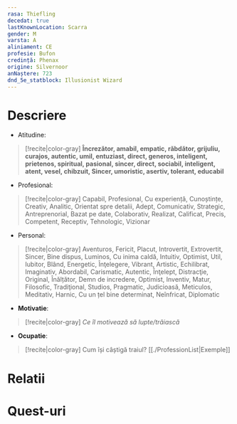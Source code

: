 ```yaml
---
rasa: Thiefling
decedat: true
lastKnownLocation: Scarra
gender: M
varsta: A
aliniament: CE
profesie: Bufon
credință: Phenax
origine: Silvernoor
anNaștere: 723
dnd_5e_statblock: Illusionist Wizard
---
```




# Descriere

- Atitudine: 
>[!recite|color-gray]  **Încrezător, amabil, empatic, răbdător, grijuliu, curajos, autentic, umil,  entuziast, direct, generos, inteligent, prietenos, spiritual, pasional, sincer, direct, sociabil, inteligent, atent, vesel, chibzuit,  Sincer, umoristic,  asertiv, tolerant, educabil**

- Profesional: 
> [!recite|color-gray] Capabil, Profesional, Cu experiență, Cunoștințe, Creativ, Analitic, Orientat spre detalii, Adept, Comunicativ, Strategic, Antreprenorial, Bazat pe date, Colaborativ, Realizat, Calificat, Precis, Competent, Receptiv, Tehnologic, Vizionar

- Personal: 
> [!recite|color-gray] Aventuros, Fericit, Placut, Introvertit, Extrovertit, Sincer, Bine dispus, Luminos, Cu inima caldă, Intuitiv, Optimist, Util, Iubitor, Blând, Energetic, Înţelegere, Vibrant, Artistic, Echilibrat, Imaginativ, Abordabil, Carismatic, Autentic, Înţelept, Distracţie, Original, Înălțător, Demn de incredere,  Optimist, Inventiv, Matur, Filosofic, Tradiţional, Studios, Pragmatic, Judicioasă, Meticulos, Meditativ, Harnic, Cu un țel bine determinat, Neînfricat, Diplomatic

- **Motivatie**: 
> [!recite|color-gray] *Ce îl motivează să lupte/trăiască* 
- **Ocupatie**:
> [!recite|color-gray] Cum își câștigă traiul? [[./ProfessionList|Exemple]]


# Relatii

# Quest-uri 


